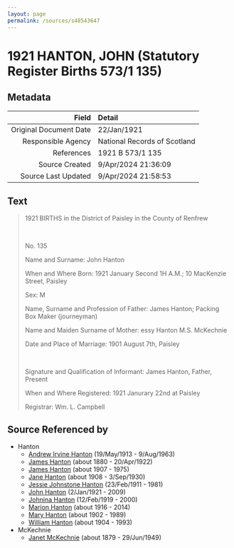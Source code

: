 ```yaml
---
layout: page
permalink: /sources/s48543647
---
```


# 1921 HANTON, JOHN (Statutory Register Births 573/1 135)

## Metadata

Field | Detail
---:|:---
Original Document Date | 22/Jan/1921
Responsible Agency | National Records of Scotland
References | 1921 B 573/1 135
Source Created | 9/Apr/2024 21:36:09
Source Last Updated | 9/Apr/2024 21:58:53

## Text

> 1921 BIRTHS in the District of Paisley in the County of Renfrew
>
> <br/>
>
> No. 135
>
> Name and Surname: John Hanton
>
> When and Where Born: 1921 January Second 1H A.M.; 10 MacKenzie Street, Paisley
>
> Sex: M
>
> Name, Surname and Profession of Father: James Hanton; Packing Box Maker (journeyman)
>
> Name and Maiden Surname of Mother: essy Hanton M.S. McKechnie
>
> Date and Place of Marriage: 1901 August 7th, Paisley
>
> <br/>
>
> Signature and Qualification of Informant: James Hanton,  Father, Present
>
> When and Where Registered: 1921 Janurary 22nd at Paisley
>
> Registrar: Wm. L. Campbell
>

## Source Referenced by

* Hanton
  * [Andrew Irvine Hanton](../people/@53392578@-andrew-irvine-hanton-b1913-5-19-d1963-8-9.md) (19/May/1913 - 9/Aug/1963)
  * [James Hanton](../people/@71830064@-james-hanton-b1880-d1922-4-20.md) (about 1880 - 20/Apr/1922)
  * [James Hanton](../people/@30630538@-james-hanton-b1907-d1975.md) (about 1907 - 1975)
  * [Jane Hanton](../people/@65592941@-jane-hanton-b1908-d1930-9-3.md) (about 1908 - 3/Sep/1930)
  * [Jessie Johnstone Hanton](../people/@56011610@-jessie-johnstone-hanton-b1911-2-23-d1981.md) (23/Feb/1911 - 1981)
  * [John Hanton](../people/@30651959@-john-hanton-b1921-1-2-d2009.md) (2/Jan/1921 - 2009)
  * [Johnina Hanton](../people/@68592798@-johnina-hanton-b1919-2-12-d2000.md) (12/Feb/1919 - 2000)
  * [Marion Hanton](../people/@27083581@-marion-hanton-b1916-d2014.md) (about 1916 - 2014)
  * [Mary Hanton](../people/@24857040@-mary-hanton-b1902-d1989.md) (about 1902 - 1989)
  * [William Hanton](../people/@19187808@-william-hanton-b1904-d1993.md) (about 1904 - 1993)
* McKechnie
  * [Janet McKechnie](../people/@47324688@-janet-mckechnie-b1879-d1949-6-29.md) (about 1879 - 29/Jun/1949)
